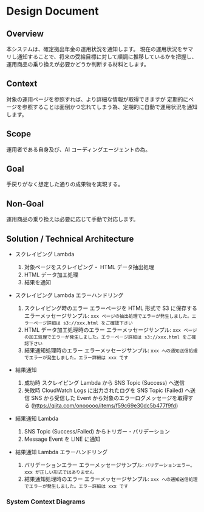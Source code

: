 # Design Document

## Overview
本システムは、確定拠出年金の運用状況を通知します。
現在の運用状況をサマリし通知することで、将来の受給目標に対して順調に推移しているかを把握し、
運用商品の乗り換えが必要かどうか判断する材料とします。

## Context
対象の運用ページを参照すれば、より詳細な情報が取得できますが
定期的にページを参照することは面倒かつ忘れてしまう為、定期的に自動で運用状況を通知します。

## Scope
運用者である自身及び、AI コーディングエージェントの為。

## Goal
手戻りがなく想定した通りの成果物を実現する。

## Non-Goal
運用商品の乗り換えは必要に応じて手動で対応します。

## Solution / Technical Architecture

- スクレイピング Lambda

  1. 対象ページをスクレイピング・ HTML データ抽出処理
  2. HTML データ加工処理
  3. 結果を通知

- スクレイピング Lambda エラーハンドリング

  1. スクレイピング時のエラー
    エラーページを HTML 形式で S3 に保存する
    エラーメッセージサンプル: `xxx ページの抽出処理でエラーが発生しました。エラーページ詳細は s3://xxx.html をご確認下さい`
  2. HTML データ加工処理時のエラー
    エラーメッセージサンプル: `xxx ページの加工処理でエラーが発生しました。エラーページ詳細は s3://xxx.html をご確認下さい`
  3. 結果通知処理時のエラー
    エラーメッセージサンプル: `xxx への通知送信処理でエラーが発生しました。エラー詳細は xxx です`

- 結果通知

  1. 成功時
    スクレイピング Lambda から SNS Topic (Success) へ送信
  2. 失敗時
    CloudWatch Logs に出力されたログを SNS Topic (Failed) へ送信
    SNS から受信した Event から対象のエラーログメッセージを取得する (https://qiita.com/onooooo/items/f59c69e30dc5b477f9fd)

- 結果通知 Lambda

  1. SNS Topic (Success/Failed) からトリガー・バリデーション
  2. Message Event を LINE に通知

- 結果通知 Lambda エラーハンドリング
  1. バリデーションエラー
    エラーメッセージサンプル: `バリデーションエラー。xxx が正しい形式ではありません`
  2. 結果通知処理時のエラー
    エラーメッセージサンプル: `xxx への通知送信処理でエラーが発生しました。エラー詳細は xxx です`

### System Context Diagrams
